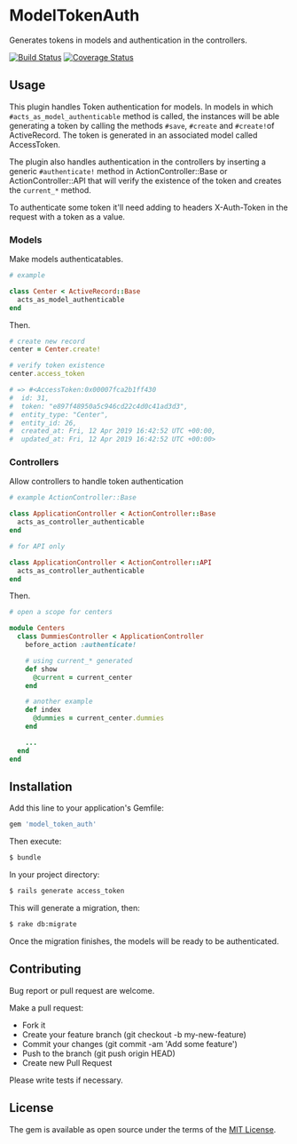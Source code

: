 # ModelTokenAuth

Generates tokens in models and authentication in the controllers.

[![Build Status](https://travis-ci.org/armando1339/model_token_auth.svg?branch=develop)](https://travis-ci.org/armando1339/model_token_auth) [![Coverage Status](https://coveralls.io/repos/github/armando1339/model_token_auth/badge.svg?branch=develop)](https://coveralls.io/github/armando1339/model_token_auth?branch=develop)

## Usage

This plugin handles Token authentication for models. In models in which
`#acts_as_model_authenticable` method is called, the instances will be able generating
a token by calling the methods `#save`, `#create` and `#create!`of ActiveRecord. The
token is generated in an associated model called AccessToken.

The plugin also handles authentication in the controllers by inserting a generic
`#authenticate!` method in ActionController::Base or ActionController::API that
will verify the existence of the token and creates the `current_*` method.

To authenticate some token it'll need adding to headers X-Auth-Token in the request with a token as a value.

### Models

Make models authenticatables.

```ruby
# example

class Center < ActiveRecord::Base
  acts_as_model_authenticable
end
```

Then.

```ruby
# create new record
center = Center.create!

# verify token existence
center.access_token

# => #<AccessToken:0x00007fca2b1ff430
#  id: 31,
#  token: "e897f48950a5c946cd22c4d0c41ad3d3",
#  entity_type: "Center",
#  entity_id: 26,
#  created_at: Fri, 12 Apr 2019 16:42:52 UTC +00:00,
#  updated_at: Fri, 12 Apr 2019 16:42:52 UTC +00:00>
```

### Controllers

Allow controllers to handle token authentication

```ruby
# example ActionController::Base

class ApplicationController < ActionController::Base
  acts_as_controller_authenticable
end

# for API only

class ApplicationController < ActionController::API
  acts_as_controller_authenticable
end
```

Then.

```ruby
# open a scope for centers

module Centers
  class DummiesController < ApplicationController
    before_action :authenticate!

    # using current_* generated
    def show
      @current = current_center
    end

    # another example
    def index
      @dummies = current_center.dummies
    end

    ...
  end
end
```

## Installation

Add this line to your application's Gemfile:

```ruby
gem 'model_token_auth'
```

Then execute:

```bash
$ bundle
```

In your project directory:

```bash
$ rails generate access_token
```

This will generate a migration, then:

```bash
$ rake db:migrate
```

Once the migration finishes, the models will be ready to be authenticated.

## Contributing

Bug report or pull request are welcome.

Make a pull request:

- Fork it
- Create your feature branch (git checkout -b my-new-feature)
- Commit your changes (git commit -am 'Add some feature')
- Push to the branch (git push origin HEAD)
- Create new Pull Request

Please write tests if necessary.

## License
The gem is available as open source under the terms of the [MIT License](https://opensource.org/licenses/MIT).
